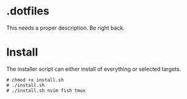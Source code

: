 # .dotfiles

This needs a proper description. Be right back.

# Install

The installer script can either install of everything or selected targets.

```
# chmod +x install.sh
# ./install.sh
# ./install.sh nvim fish tmux
```
